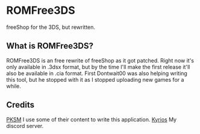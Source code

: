 # ROMFree3DS
freeShop for the 3DS, but rewritten.

## What is ROMFree3DS?
ROMFree3DS is an free rewrite of freeShop as it got patched.
Right now it's only available in .3dsx format, but by the time I'll make the first release it'll also be available in .cia format.
First Dontwait00 was also helping writing this tool, but he stopped with it as I stopped uploading new games for a while.

## Credits
[PKSM](https://github.com/FlagBrew/PKSM/) I use some of their content to write this application.
[Kyrios](http://discord.gg/hkvCkaH) My discord server.
